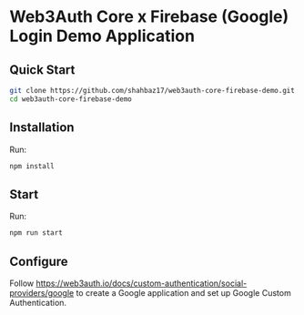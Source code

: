 # Web3Auth Core x Firebase (Google) Login Demo Application

## Quick Start

```bash
git clone https://github.com/shahbaz17/web3auth-core-firebase-demo.git
cd web3auth-core-firebase-demo
```

## Installation

Run:

```bash
npm install
```

## Start

Run:

```bash
npm run start
```

## Configure

Follow https://web3auth.io/docs/custom-authentication/social-providers/google to
create a Google application and set up Google Custom Authentication.
